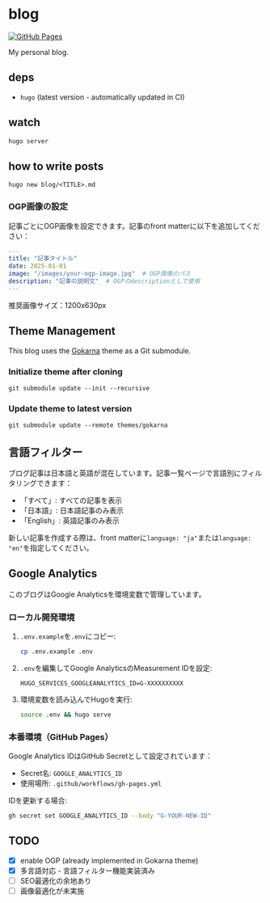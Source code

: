 # blog

[![GitHub Pages](https://github.com/diohabara/diohabara.github.io/actions/workflows/gh-pages.yml/badge.svg)](https://github.com/diohabara/diohabara.github.io/actions/workflows/gh-pages.yml)

My personal blog.

## deps

- `hugo` (latest version - automatically updated in CI)

## watch

```sh
hugo server
```

## how to write posts

```shell
hugo new blog/<TITLE>.md
```

### OGP画像の設定

記事ごとにOGP画像を設定できます。記事のfront matterに以下を追加してください：

```yaml
---
title: "記事タイトル"
date: 2025-01-01
image: "/images/your-ogp-image.jpg"  # OGP画像のパス
description: "記事の説明文"  # OGPのdescriptionとして使用
---
```

推奨画像サイズ：1200x630px

## Theme Management

This blog uses the [Gokarna](https://github.com/526avijitgupta/gokarna) theme as a Git submodule.

### Initialize theme after cloning

```shell
git submodule update --init --recursive
```

### Update theme to latest version

```shell
git submodule update --remote themes/gokarna
```

## 言語フィルター

ブログ記事は日本語と英語が混在しています。記事一覧ページで言語別にフィルタリングできます：

- 「すべて」: すべての記事を表示
- 「日本語」: 日本語記事のみ表示
- 「English」: 英語記事のみ表示

新しい記事を作成する際は、front matterに`language: "ja"`または`language: "en"`を指定してください。

## Google Analytics

このブログはGoogle Analyticsを環境変数で管理しています。

### ローカル開発環境

1. `.env.example`を`.env`にコピー:

   ```bash
   cp .env.example .env
   ```

2. `.env`を編集してGoogle AnalyticsのMeasurement IDを設定:

   ```
   HUGO_SERVICES_GOOGLEANALYTICS_ID=G-XXXXXXXXXX
   ```

3. 環境変数を読み込んでHugoを実行:

   ```bash
   source .env && hugo serve
   ```

### 本番環境（GitHub Pages）

Google Analytics IDはGitHub Secretとして設定されています：

- Secret名: `GOOGLE_ANALYTICS_ID`
- 使用場所: `.github/workflows/gh-pages.yml`

IDを更新する場合:

```bash
gh secret set GOOGLE_ANALYTICS_ID --body "G-YOUR-NEW-ID"
```

## TODO

- [x] enable OGP (already implemented in Gokarna theme)
- [x] 多言語対応 - 言語フィルター機能実装済み
- [ ] SEO最適化の余地あり
- [ ] 画像最適化が未実施
